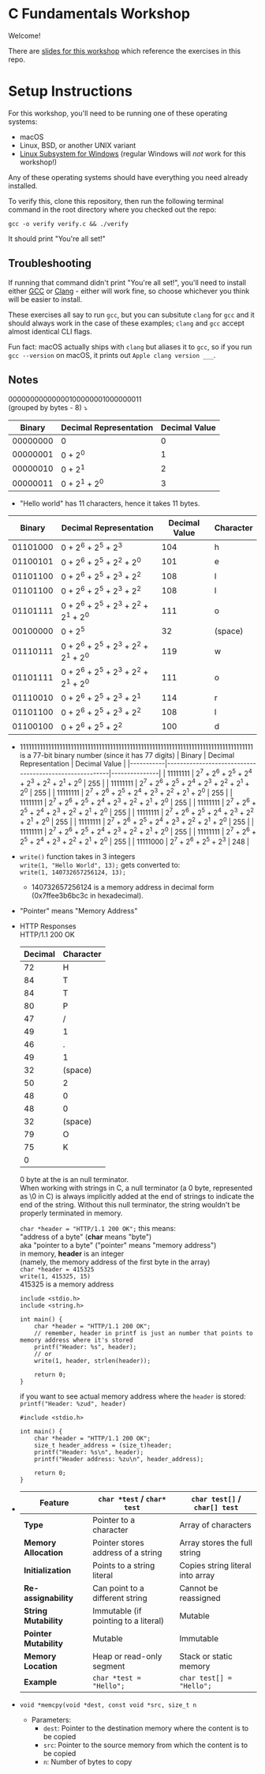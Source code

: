 # C Fundamentals Workshop

Welcome!

There are [slides for this workshop](https://docs.google.com/presentation/d/1CGtDVSazrJHI52OnwwJXgogQEHs63lrasfQWJvmcYM0/edit?usp=sharing) which reference the exercises in this repo.

# Setup Instructions

For this workshop, you'll need to be running one of these operating systems:

- macOS
- Linux, BSD, or another UNIX variant
- [Linux Subsystem for Windows](https://learn.microsoft.com/en-us/windows/wsl/install) (regular Windows will _not_ work for this workshop!)

Any of these operating systems should have everything you need already installed.

To verify this, clone this repository, then run the following terminal command in the root directory where you checked out the repo:

```
gcc -o verify verify.c && ./verify
```

It should print "You're all set!"

## Troubleshooting

If running that command didn't print "You're all set!", you'll need to install either
[GCC](https://gcc.gnu.org/) or [Clang](https://clang.llvm.org/) -
either will work fine, so choose whichever you think will be
easier to install.

These exercises all say to run `gcc`, but you can subsitute `clang` for `gcc` and
it should always work in the case of these examples; `clang` and `gcc` accept
almost identical CLI flags.

Fun fact: macOS actually ships with `clang` but aliases it to `gcc`, so if you run
`gcc --version` on macOS, it prints out `Apple clang version ___`.

## Notes

00000000000000100000001000000011  
(grouped by bytes - 8) ⤵️

| Binary   | Decimal Representation            | Decimal Value |
| -------- | --------------------------------- | ------------- |
| 00000000 | 0                                 | 0             |
| 00000001 | 0 + 2<sup>0</sup>                 | 1             |
| 00000010 | 0 + 2<sup>1</sup>                 | 2             |
| 00000011 | 0 + 2<sup>1</sup> + 2<sup>0</sup> | 3             |

- "Hello world" has 11 characters, hence it takes 11 bytes.

| Binary   | Decimal Representation                                                                            | Decimal Value | Character |
| -------- | ------------------------------------------------------------------------------------------------- | ------------- | --------- |
| 01101000 | 0 + 2<sup>6</sup> + 2<sup>5</sup> + 2<sup>3</sup>                                                 | 104           | h         |
| 01100101 | 0 + 2<sup>6</sup> + 2<sup>5</sup> + 2<sup>2</sup> + 2<sup>0</sup>                                 | 101           | e         |
| 01101100 | 0 + 2<sup>6</sup> + 2<sup>5</sup> + 2<sup>3</sup> + 2<sup>2</sup>                                 | 108           | l         |
| 01101100 | 0 + 2<sup>6</sup> + 2<sup>5</sup> + 2<sup>3</sup> + 2<sup>2</sup>                                 | 108           | l         |
| 01101111 | 0 + 2<sup>6</sup> + 2<sup>5</sup> + 2<sup>3</sup> + 2<sup>2</sup> + 2<sup>1</sup> + 2<sup>0</sup> | 111           | o         |
| 00100000 | 0 + 2<sup>5</sup>                                                                                 | 32            | (space)   |
| 01110111 | 0 + 2<sup>6</sup> + 2<sup>5</sup> + 2<sup>3</sup> + 2<sup>2</sup> + 2<sup>1</sup> + 2<sup>0</sup> | 119           | w         |
| 01101111 | 0 + 2<sup>6</sup> + 2<sup>5</sup> + 2<sup>3</sup> + 2<sup>2</sup> + 2<sup>1</sup> + 2<sup>0</sup> | 111           | o         |
| 01110010 | 0 + 2<sup>6</sup> + 2<sup>5</sup> + 2<sup>3</sup> + 2<sup>1</sup>                                 | 114           | r         |
| 01101100 | 0 + 2<sup>6</sup> + 2<sup>5</sup> + 2<sup>3</sup> + 2<sup>2</sup>                                 | 108           | l         |
| 01100100 | 0 + 2<sup>6</sup> + 2<sup>5</sup> + 2<sup>2</sup>                                                 | 100           | d         |

- 11111111111111111111111111111111111111111111111111111111111111111111111111111111111 is a 77-bit binary number (since it has 77 digits)
  | Binary | Decimal Representation | Decimal Value |
  |-----------|--------------------------------------------------------|---------------|
  | 11111111 | 2<sup>7</sup> + 2<sup>6</sup> + 2<sup>5</sup> + 2<sup>4</sup> + 2<sup>3</sup> + 2<sup>2</sup> + 2<sup>1</sup> + 2<sup>0</sup> | 255 |
  | 11111111 | 2<sup>7</sup> + 2<sup>6</sup> + 2<sup>5</sup> + 2<sup>4</sup> + 2<sup>3</sup> + 2<sup>2</sup> + 2<sup>1</sup> + 2<sup>0</sup> | 255 |
  | 11111111 | 2<sup>7</sup> + 2<sup>6</sup> + 2<sup>5</sup> + 2<sup>4</sup> + 2<sup>3</sup> + 2<sup>2</sup> + 2<sup>1</sup> + 2<sup>0</sup> | 255 |
  | 11111111 | 2<sup>7</sup> + 2<sup>6</sup> + 2<sup>5</sup> + 2<sup>4</sup> + 2<sup>3</sup> + 2<sup>2</sup> + 2<sup>1</sup> + 2<sup>0</sup> | 255 |
  | 11111111 | 2<sup>7</sup> + 2<sup>6</sup> + 2<sup>5</sup> + 2<sup>4</sup> + 2<sup>3</sup> + 2<sup>2</sup> + 2<sup>1</sup> + 2<sup>0</sup> | 255 |
  | 11111111 | 2<sup>7</sup> + 2<sup>6</sup> + 2<sup>5</sup> + 2<sup>4</sup> + 2<sup>3</sup> + 2<sup>2</sup> + 2<sup>1</sup> + 2<sup>0</sup> | 255 |
  | 11111111 | 2<sup>7</sup> + 2<sup>6</sup> + 2<sup>5</sup> + 2<sup>4</sup> + 2<sup>3</sup> + 2<sup>2</sup> + 2<sup>1</sup> + 2<sup>0</sup> | 255 |
  | 11111111 | 2<sup>7</sup> + 2<sup>6</sup> + 2<sup>5</sup> + 2<sup>4</sup> + 2<sup>3</sup> + 2<sup>2</sup> + 2<sup>1</sup> + 2<sup>0</sup> | 255 |
  | 11111111 | 2<sup>7</sup> + 2<sup>6</sup> + 2<sup>5</sup> + 2<sup>4</sup> + 2<sup>3</sup> + 2<sup>2</sup> + 2<sup>1</sup> + 2<sup>0</sup> | 255 |
  | 11111000 | 2<sup>7</sup> + 2<sup>6</sup> + 2<sup>5</sup> + 2<sup>3</sup> | 248 |

- `write()` function takes in 3 integers  
  `write(1, "Hello World", 13);` gets converted to:  
  `write(1, 140732657256124, 13);`

  - 140732657256124 is a memory address in decimal form (0x7ffee3b6bc3c in hexadecimal).

- "Pointer" means "Memory Address"
- HTTP Responses  
   HTTP/1.1 200 OK
   <!doctype html></html>

  | Decimal | Character |
  | ------- | --------- |
  | 72      | H         |
  | 84      | T         |
  | 84      | T         |
  | 80      | P         |
  | 47      | /         |
  | 49      | 1         |
  | 46      | .         |
  | 49      | 1         |
  | 32      | (space)   |
  | 50      | 2         |
  | 48      | 0         |
  | 48      | 0         |
  | 32      | (space)   |
  | 79      | O         |
  | 75      | K         |
  | 0       |           |

  0 byte at the is an null terminator.  
   When working with strings in C, a null terminator (a 0 byte, represented as \0 in C) is always implicitly added at the end of strings to indicate the end of the string. Without this null terminator, the string wouldn't be properly terminated in memory.

  `char *header = "HTTP/1.1 200 OK";` this means:  
   "address of a byte" (**char** means "byte")  
   aka "pointer to a byte" ("pointer" means "memory address")  
   in memory, **header** is an integer  
   (namely, the memory address of the first byte in the array)  
   `char *header = 415325`  
   `write(1, 415325, 15)`  
   415325 is a memory address

  ```
  include <stdio.h>
  include <string.h>

  int main() {
      char *header = "HTTP/1.1 200 OK";
      // remember, header in printf is just an number that points to memory address where it's stored
      printf("Header: %s", header);
      // or
      write(1, header, strlen(header));

      return 0;
  }
  ```

  if you want to see actual memory address where the `header` is stored:  
   `printf("Header: %zud", header)`

  ```
  #include <stdio.h>

  int main() {
      char *header = "HTTP/1.1 200 OK";
      size_t header_address = (size_t)header;
      printf("Header: %s\n", header);
      printf("Header address: %zu\n", header_address);

      return 0;
  }
  ```

- | Feature                | `char *test` / `char* test`          | `char test[]` / `char[] test`    |
  | ---------------------- | ------------------------------------ | -------------------------------- |
  | **Type**               | Pointer to a character               | Array of characters              |
  | **Memory Allocation**  | Pointer stores address of a string   | Array stores the full string     |
  | **Initialization**     | Points to a string literal           | Copies string literal into array |
  | **Re-assignability**   | Can point to a different string      | Cannot be reassigned             |
  | **String Mutability**  | Immutable (if pointing to a literal) | Mutable                          |
  | **Pointer Mutability** | Mutable                              | Immutable                        |
  | **Memory Location**    | Heap or read-only segment            | Stack or static memory           |
  | **Example**            | `char *test = "Hello";`              | `char test[] = "Hello";`         |

- `void *memcpy(void *dest, const void *src, size_t n`
  - Parameters:
    - `dest`: Pointer to the destination memory where the content is to be copied
    - `src`: Pointer to the source memory from which the content is to be copied
    - `n`: Number of bytes to copy
